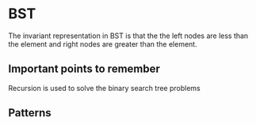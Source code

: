 # BST

The invariant representation in BST is that the the left nodes are less than the element and right nodes are greater than the element. 

## Important points to remember 

Recursion is used to solve the binary search tree problems 

## Patterns 